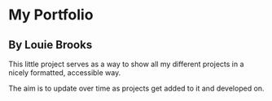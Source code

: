 # My Portfolio
## By Louie Brooks

This little project serves as a way to show all my different projects in a nicely formatted, accessible way.

The aim is to update over time as projects get added to it and developed on.
